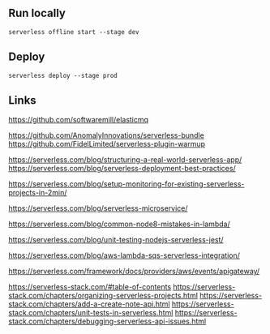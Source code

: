 ## Run locally

``serverless offline start --stage dev``

## Deploy

``serverless deploy --stage prod``

## Links

https://github.com/softwaremill/elasticmq

https://github.com/AnomalyInnovations/serverless-bundle
https://github.com/FidelLimited/serverless-plugin-warmup

https://serverless.com/blog/structuring-a-real-world-serverless-app/
https://serverless.com/blog/serverless-deployment-best-practices/

https://serverless.com/blog/setup-monitoring-for-existing-serverless-projects-in-2min/

https://serverless.com/blog/serverless-microservice/

https://serverless.com/blog/common-node8-mistakes-in-lambda/

https://serverless.com/blog/unit-testing-nodejs-serverless-jest/

https://serverless.com/blog/aws-lambda-sqs-serverless-integration/

https://serverless.com/framework/docs/providers/aws/events/apigateway/

https://serverless-stack.com/#table-of-contents
https://serverless-stack.com/chapters/organizing-serverless-projects.html
https://serverless-stack.com/chapters/add-a-create-note-api.html
https://serverless-stack.com/chapters/unit-tests-in-serverless.html
https://serverless-stack.com/chapters/debugging-serverless-api-issues.html
